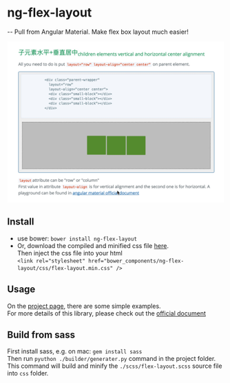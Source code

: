 # ng-flex-layout
--
Pull from Angular Material. Make flex box layout much easier!  

[![preview](./screenshoot.png)](http://shanexie.github.io/ng-flex-layout/)
## Install
* use bower: `bower install ng-flex-layout`
* Or, download the compiled and minified css file [here](https://raw.githubusercontent.com/ShaneXie/ng-flex-layout/master/css/flex-layout.min.css).  
Then inject the css file into your html  
`<link rel="stylesheet" href="bower_components/ng-flex-layout/css/flex-layout.min.css" />`

## Usage
On the [project page](http://shanexie.github.io/ng-flex-layout/), there are some simple examples.  
For more details of this library, please check out the [official document](https://material.angularjs.org/latest/#/layout/container)

## Build from sass
First install sass, e.g. on mac: `gem install sass`  
Then run `pyuthon ./builder/generater.py` command in the project folder.  
This command will build and minify the `./scss/flex-layout.scss` source file into `css` folder.
